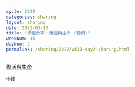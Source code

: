 ```yaml
---
cycle: 2022
categories: sharing
layout: sharing
date: 2022-03-15
title: "讀經分享：復活與生命 (音頻)"
weekNum: 11
dayNum: 2
permalink: /sharing/2022/wk11-day2-sharing.html
---
```


[復活與生命](https://eccseattle.github.io/media/sharing/2022/wk011/2022-03-15-bin.m4a)

`小錢`
